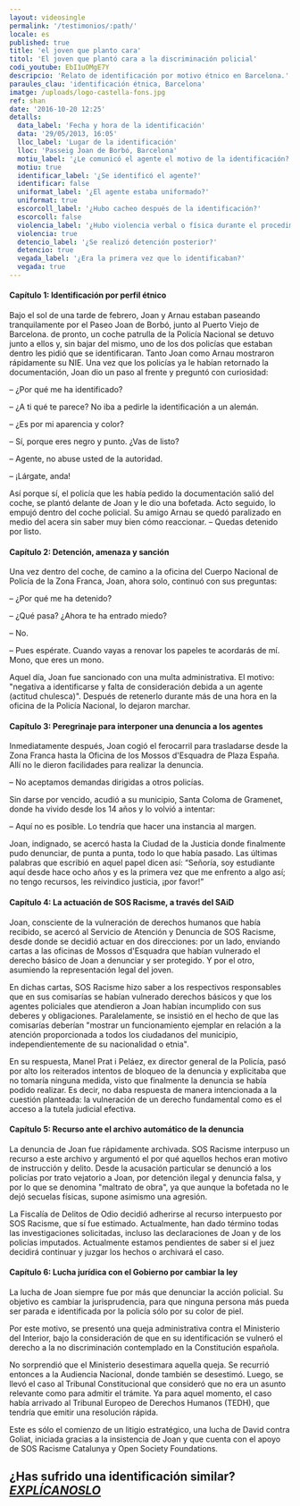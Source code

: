 ```yaml
---
layout: videosingle
permalink: '/testimonios/:path/'
locale: es
published: true
title: 'el joven que planto cara'
titol: 'El joven que plantó cara a la discriminación policial'
codi_youtube: EbI1uOMgE7Y
descripcio: 'Relato de identificación por motivo étnico en Barcelona.'
paraules_clau: 'identificación étnica, Barcelona'
imatge: /uploads/logo-castella-fons.jpg
ref: shan
date: '2016-10-20 12:25'
detalls:
  data_label: 'Fecha y hora de la identificación'
  data: '29/05/2013, 16:05'
  lloc_label: 'Lugar de la identificación'
  lloc: 'Passeig Joan de Borbó, Barcelona'
  motiu_label: '¿Le comunicó el agente el motivo de la identificación?'
  motiu: true
  identificar_label: '¿Se identificó el agente?'
  identificar: false
  uniformat_label: '¿El agente estaba uniformado?'
  uniformat: true
  escorcoll_label: '¿Hubo cacheo después de la identificación?'
  escorcoll: false
  violencia_label: '¿Hubo violencia verbal o física durante el procedimiento de identificación y registro?'
  violencia: true
  detencio_label: '¿Se realizó detención posterior?'
  detencio: true
  vegada_label: '¿Era la primera vez que lo identificaban?'
  vegada: true
---
```

#### Capítulo 1: Identificación por perfil étnico

Bajo el sol de una tarde de febrero, Joan y Arnau estaban paseando tranquilamente por el Paseo Joan de Borbó, junto al Puerto Viejo de Barcelona. de pronto, un coche patrulla de la Policía Nacional se detuvo junto a ellos y, sin bajar del mismo, uno de los dos policías que estaban dentro les pidió que se identificaran.
Tanto Joan como Arnau mostraron rápidamente su NIE. Una vez que los policías ya le habían retornado la documentación, Joan dio un paso al frente y preguntó con curiosidad:

– ¿Por qué me ha identificado?

– ¿A ti qué te parece? No iba a pedirle la identificación a un alemán.

– ¿Es por mi aparencia y color?

– Sí, porque eres negro y punto. ¿Vas de listo?

– Agente, no abuse usted de la autoridad.

– ¡Lárgate, anda!

Así porque sí, el policía que les había pedido la documentación salió del coche, se plantó delante de Joan y le dio una bofetada. Acto seguido, lo empujó dentro del coche policial. Su amigo Arnau se quedó paralizado en medio del acera sin saber muy bien cómo reaccionar.
– Quedas detenido por listo.

#### Capítulo 2: Detención, amenaza y sanción

Una vez dentro del coche, de camino a la oficina del Cuerpo Nacional de Policía de la Zona Franca, Joan, ahora solo, continuó con sus preguntas:

– ¿Por qué me ha detenido?

– ¿Qué pasa? ¿Ahora te ha entrado miedo?

– No.

– Pues espérate. Cuando vayas a renovar los papeles te acordarás de mí. Mono, que eres un mono.

Aquel día, Joan fue sancionado con una multa administrativa. El motivo: "negativa a identificarse y falta de consideración debida a un agente (actitud chulesca)". Después de retenerlo durante más de una hora en la oficina de la Policía Nacional, lo dejaron marchar.

#### Capítulo 3: Peregrinaje para interponer una denuncia a los agentes

Inmediatamente después, Joan cogió el ferocarril para trasladarse desde la Zona Franca hasta la Oficina de los Mossos d'Esquadra de Plaza España. Allí no le dieron facilidades para realizar la denuncia.

– No aceptamos demandas dirigidas a otros policías.

Sin darse por vencido, acudió a su municipio, Santa Coloma de Gramenet, donde ha vivido desde los 14 años y lo volvió a intentar:

– Aquí no es posible.  Lo tendría que hacer una instancia al margen.

Joan, indignado, se acercó hasta la Ciudad de la Justicia donde finalmente pudo denunciar, de punta a punta, todo lo que había pasado. Las últimas palabras que escribió en aquel papel dicen así: “Señoría, soy estudiante aquí desde hace ocho años y es la primera vez que me enfrento a algo así; no tengo recursos, les reivindico justicia, ¡por favor!”

#### Capítulo 4: La actuación de SOS Racisme, a través del SAiD

Joan, consciente de la vulneración de derechos humanos que había recibido, se acercó al Servicio de Atención y Denuncia de SOS Racisme, desde donde se decidió actuar en dos direcciones: por un lado, enviando cartas a las oficinas de Mossos d'Esquadra que habían vulnerado el derecho básico de Joan a denunciar y ser protegido. Y por el otro, asumiendo la representación legal del joven.

En dichas cartas, SOS Racisme hizo saber a los respectivos responsables que en sus comisarías se habían vulnerado derechos básicos y que los agentes policiales que atendieron a Joan habían incumplido con sus deberes y obligaciones. Paralelamente, se insistió en el hecho de que las comisarías deberían "mostrar un funcionamiento ejemplar en relación a la atención proporcionada a todos los ciudadanos del municipio, independientemente de su nacionalidad o etnia".

En su respuesta, Manel Prat i Peláez, ex director general de la Policía, pasó por alto los reiterados intentos de bloqueo de la denuncia y explicitaba que no tomaría ninguna medida, visto que finalmente la denuncia se había podido realizar. Es decir, no daba respuesta de manera intencionada a la cuestión planteada: la vulneración de un derecho fundamental como es el acceso a la tutela judicial efectiva.

#### Capítulo 5: Recurso ante el archivo automático de la denuncia

La denuncia de Joan fue rápidamente archivada. SOS Racisme interpuso un recurso a este archivo y argumentó el por qué aquellos hechos eran motivo de instrucción y delito. Desde la acusación particular se denunció a los policías por trato vejatorio a Joan, por detención ilegal y denuncia falsa, y por lo que se denomina "maltrato de obra", ya que aunque la bofetada no le dejó secuelas físicas, supone asimismo una agresión.

La Fiscalía de Delitos de Odio decidió adherirse al recurso interpuesto por SOS Racisme, que sí fue estimado. Actualmente, han dado término todas las investigaciones solicitadas, incluso las declaraciones de Joan y de los policías imputados. Actualmente estamos pendientes de saber si el juez decidirá continuar y juzgar los hechos o archivará el caso.

#### Capítulo 6: Lucha jurídica con el Gobierno por cambiar la ley

La lucha de Joan siempre fue por más que denunciar la acción policial. Su objetivo es cambiar la jurisprudencia, para que ninguna persona más pueda ser parada e identificada por la policía sólo por su color de piel.

Por este motivo, se presentó una queja administrativa contra el Ministerio del Interior, bajo la consideración de que en su identificación se vulneró el derecho a la no discriminación contemplado en la Constitución española.

No sorprendió que el Ministerio desestimara aquella queja. Se recurrió entonces a la Audiencia Nacional, donde también se desestimó. Luego, se llevó el caso al Tribunal Constitucional que consideró que no era un asunto relevante como para admitir el trámite. Ya para aquel momento, el caso había arrivado al Tribunal Europeo de Derechos Humanos (TEDH), que tendría que emitir una resolución rápida.

Este es sólo el comienzo de un litigio estratégico, una lucha de David contra Goliat, iniciada gracias a la insistencia de Joan y que cuenta con el apoyo de SOS Racisme Catalunya y Open Society Foundations.

## ¿Has sufrido una identificación similar? [**_EXPLÍCANOSLO_**](https://www.paraddepararme.org/inicio/#report-incident)